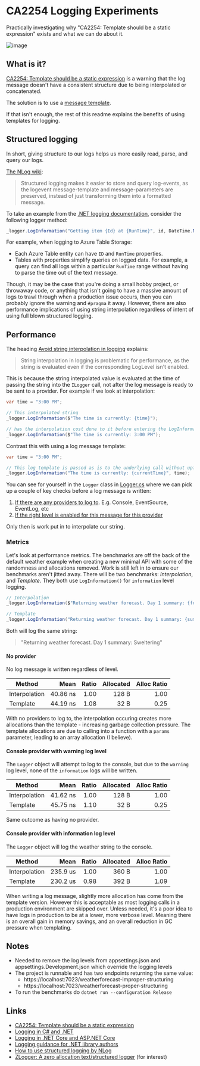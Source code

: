 # CA2254 Logging Experiments
Practically investigating why "CA2254: Template should be a static expression" exists and what we can do about it.

![image](https://github.com/user-attachments/assets/fbbae513-08ed-476b-854f-1aa7c4ccc35a)


## What is it?

[CA2254: Template should be a static expression](https://learn.microsoft.com/en-us/dotnet/fundamentals/code-analysis/quality-rules/ca2254) is a warning that the log message doesn't have a consistent structure due to being interpolated or concatenated. 

The solution is to use a [message template](https://learn.microsoft.com/en-us/dotnet/core/extensions/logging?tabs=command-line#log-message-template-formatting).

If that isn't enough, the rest of this readme explains the benefits of using templates for logging.

## Structured logging

In short, giving structure to our logs helps us more easily read, parse, and query our logs.

[The NLog wiki](https://github.com/NLog/NLog/wiki/How-to-use-structured-logging):

> Structured logging makes it easier to store and query log-events, as the logevent message-template and message-parameters are preserved, instead of just transforming them into a formatted message.

To take an example from the [.NET logging documentation](https://learn.microsoft.com/en-us/dotnet/core/extensions/logging?tabs=command-line#log-message-template), consider the following logger method:

```csharp
_logger.LogInformation("Getting item {Id} at {RunTime}", id, DateTime.Now);
```
For example, when logging to Azure Table Storage:

- Each Azure Table entity can have `ID` and `RunTime` properties.
- Tables with properties simplify queries on logged data. For example, a query can find all logs within a particular `RunTime` range without having to parse the time out of the text message.

Though, it may be the case that you're doing a small hobby project, or throwaway code, or anything that isn't going to have a massive amount of logs to trawl through when a production issue occurs, then you can probably ignore the warning and `#pragma` it away. However, there are also performance implications of using string interpolation regardless of intent of using full blown structured logging.

## Performance

The heading [Avoid string interpolation in logging](https://learn.microsoft.com/en-gb/dotnet/core/extensions/logging-library-authors#avoid-string-interpolation-in-logging) explains:
>String interpolation in logging is problematic for performance, as the string is evaluated even if the corresponding LogLevel isn't enabled. 

This is because the string interpolated value is evaluated at the time of passing the string into the `ILogger` call, not after the log message is ready to be sent to a provider. For example if we look at interpolation:

```csharp
var time = "3:00 PM";

// This interpolated string
_logger.LogInformation($"The time is currently: {time}");

// has the interpolation cost done to it before entering the LogInformation() method, meaning the call ends up being:
_logger.LogInformation($"The time is currently: 3:00 PM");
```

Contrast this with using a log message template:
```csharp
var time = "3:00 PM";

// This log template is passed as is to the underlying call without upfront interpolation cost
_logger.LogInformation("The time is currently: {currentTime}", time);
```

You can see for yourself in the `Logger` class in [Logger.cs](https://github.com/dotnet/runtime/blob/e1a14a8f284b94b31b84d62067773b2f9a5e2547/src/libraries/Microsoft.Extensions.Logging/src/Logger.cs) where we can pick up a couple of key checks before a log message is written:

1. [If there are any providers to log to](https://github.com/dotnet/runtime/blob/e1a14a8f284b94b31b84d62067773b2f9a5e2547/src/libraries/Microsoft.Extensions.Logging/src/Logger.cs#L30). E.g. Console, EventSource, EventLog, etc
2. [If the right level is enabled for this message for this provider](https://github.com/dotnet/runtime/blob/e1a14a8f284b94b31b84d62067773b2f9a5e2547/src/libraries/Microsoft.Extensions.Logging/src/Logger.cs#L39)

Only then is work put in to interpolate our string. 

### Metrics

Let's look at performance metrics. The benchmarks are off the back of the default weather example when creating a new minimal API with some of the randomness and allocations removed. Work is still left in to ensure our benchmarks aren't jitted away. There will be two benchmarks: _Interpolation_, and _Template_. They both use `LogInformation()` for `information` level logging.

```csharp
// Interpolation
_logger.LogInformation($"Returning weather forecast. Day 1 summary: {forecast[0].Summary}");

// Template
_logger.LogInformation("Returning weather forecast. Day 1 summary: {summary}", forecast[0].Summary);
```

 Both will log the same string: 
> "Returning weather forecast. Day 1 summary: Sweltering"

#### No provider

No log message is written regardless of level.

| Method        |     Mean | Ratio | Allocated | Alloc Ratio |
| ------------- | -------: | ----: | --------: | ----------: |
| Interpolation | 40.86 ns |  1.00 |     128 B |        1.00 |
| Template      | 44.19 ns |  1.08 |      32 B |        0.25 |

With no providers to log to, the interpolation occuring creates more allocations than the template - increasing garbage collection pressure. The template allocations are due to calling into a function with a `params` parameter, leading to an array allocation (I believe).

#### Console provider with warning log level 

The `Logger` object will attempt to log to the console, but due to the `warning` log level, none of the `information` logs will be written.

| Method        |     Mean | Ratio | Allocated | Alloc Ratio |
| ------------- | -------: | ----: | --------: | ----------: |
| Interpolation | 41.62 ns |  1.00 |     128 B |        1.00 |
| Template      | 45.75 ns |  1.10 |      32 B |        0.25 |

Same outcome as having no provider.

#### Console provider with information log level

The `Logger` object will log the weather string to the console.

| Method        |     Mean | Ratio | Allocated | Alloc Ratio |
| ------------- | -------: | ----: | --------: | ----------: |
| Interpolation | 235.9 us |  1.00 |     360 B |        1.00 |
| Template      | 230.2 us |  0.98 |     392 B |        1.09 |

When writing a log message, slightly more allocation has come from the template version. However this is acceptable as most logging calls in a production environment are skipped over. Unless needed, it's a poor idea to have logs in production to be at a lower, more verbose level. Meaning there is an overall gain in memory savings, and an overall reduction in GC pressure when templating.

## Notes
- Needed to remove the log levels from appsettings.json and appsettings.Development.json which override the logging levels
- The project is runnable and has two endpoints returning the same value:
	- https://localhost:7023/weatherforecast-improper-structuring
	- https://localhost:7023/weatherforecast-proper-structuring
- To run the benchmarks do `dotnet run --configuration Release`

## Links
- [CA2254: Template should be a static expression](https://learn.microsoft.com/en-us/dotnet/fundamentals/code-analysis/quality-rules/ca2254)
- [Logging in C# and .NET](https://learn.microsoft.com/en-us/dotnet/core/extensions/logging)
- [Logging in .NET Core and ASP.NET Core](https://learn.microsoft.com/en-us/aspnet/core/fundamentals/logging/)
- [Logging guidance for .NET library authors](https://learn.microsoft.com/en-gb/dotnet/core/extensions/logging-library-authors)
- [How to use structured logging by NLog](https://github.com/NLog/NLog/wiki/How-to-use-structured-logging)
- [ZLogger: A zero allocation text/structured logger](https://github.com/Cysharp/ZLogger) (for interest)
